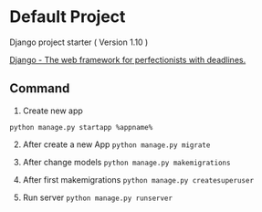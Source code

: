 # Default Project

Django project starter ( Version 1.10 )

[Django - The web framework for perfectionists with deadlines.](https://docs.djangoproject.com)

## Command

1. Create new app
```
python manage.py startapp %appname%
```

2. After create a new App
```python manage.py migrate```

3. After change models
```python manage.py makemigrations ```

4. After first makemigrations 
```python manage.py createsuperuser```

5. Run server
```python manage.py runserver```
